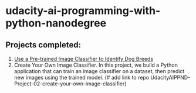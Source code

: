 # udacity-ai-programming-with-python-nanodegree
## Projects completed:
1.	[Use a Pre-trained Image Classifier to Identify Dog Breeds](https://github.com/amitvapal/UdacityAIPPND-Project-01-pre-trained-image-classifier-to-identify-dog-breeds)
2.	Create Your Own Image Classifier. In this project, we build a Python application that can train an image classifier on a dataset, then predict new images using the trained model. (# add link to repo UdacityAIPPND-Project-02-create-your-own-image-classifier)

